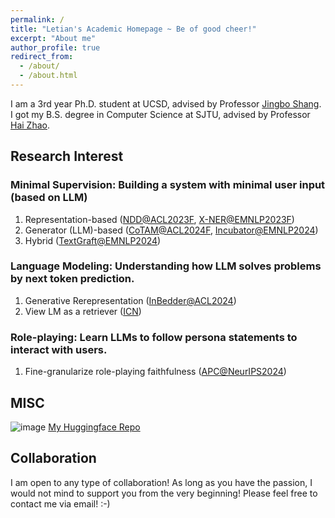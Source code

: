 ```yaml
---
permalink: /
title: "Letian's Academic Homepage ~ Be of good cheer!"
excerpt: "About me"
author_profile: true
redirect_from: 
  - /about/
  - /about.html
---
```


I am a 3rd year Ph.D. student at UCSD, advised by Professor [Jingbo Shang](https://shangjingbo1226.github.io/). I got my B.S. degree in Computer Science at SJTU, advised by Professor [Hai Zhao](https://bcmi.sjtu.edu.cn/home/zhaohai/). 

Research Interest
------

### Minimal Supervision: Building a system with minimal user input (based on LLM)

1. Representation-based ([NDD@ACL2023F](https://aclanthology.org/2023.findings-acl.694/), [X-NER@EMNLP2023F](https://aclanthology.org/2023.findings-emnlp.908/))
2. Generator (LLM)-based ([CoTAM@ACL2024F](https://aclanthology.org/2024.findings-acl.1/), [Incubator@EMNLP2024](https://arxiv.org/abs/2404.10877))
3. Hybrid ([TextGraft@EMNLP2024](https://arxiv.org/abs/2406.11115))

### Language Modeling: Understanding how LLM solves problems by next token prediction.

1. Generative Rerepresentation ([InBedder@ACL2024](https://aclanthology.org/2024.acl-long.27/))
2. View LM as a retriever ([ICN](https://arxiv.org/abs/2410.02284))

### Role-playing: Learn LLMs to follow persona statements to interact with users.

1. Fine-granularize role-playing faithfulness ([APC@NeurIPS2024](https://arxiv.org/abs/2405.07726))

MISC
------
![image](https://github.com/user-attachments/assets/b94ac6b9-4ae4-433b-b090-0d7eb6c8166b)
[My Huggingface Repo](https://huggingface.co/KomeijiForce)

Collaboration
------
I am open to any type of collaboration! As long as you have the passion, I would not mind to support you from the very beginning! Please feel free to contact me via email! :-)
